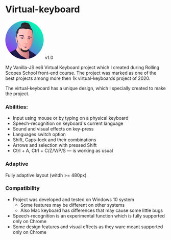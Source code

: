 # Virtual-keyboard
![](https://github.com/macroG0D/virtual-keyboard/blob/virtual-keyboard/assets/favicon.png?raw=true)
v1.0 

My Vanilla-JS es6 Virtual Keyboard project which I created during Rolling Scopes School front-end course. The project was marked as one of the best projects among more then 1k virtual-keyboards project of 2020.

The virtual-keyboard has a unique design, which I specially created to make the project. 

### Abilities:
* Input using mouse or by typing on a physical keyboard
* Speech-recognition on keyboard's current language
* Sound and visual effects on key-press
* Languages switch option
* Shift, Caps-lock and their combinations
* Arrows and selection with pressed Shift
* Ctrl + A, Ctrl + C/Z/V/P/S — is working as usual  

### Adaptive
Fully adaptive layout (witdh >= 480px)

### Compatibility
- Project was developed and tested on Windows 10 system
  - Some features may be different on other systems
  - Also Mac keyboard has differences that may cause some little bugs 
- Speech-recognition is an experimental function which is fully supported only on Chrome
- Some design features and visual effects as they ware meant supported only on Chrome
